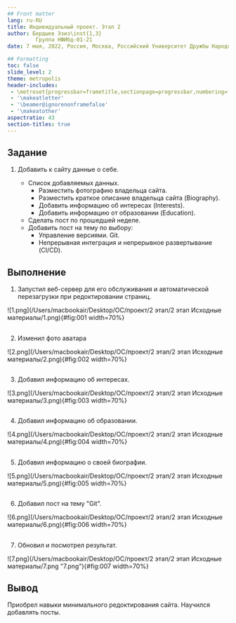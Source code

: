 ```yaml
---
## Front matter
lang: ru-RU
title: Индивидуальный проект. Этап 2
author: Бердыев Эзиз\inst{1,3} 
         Группа НФИбд-01-21
date: 7 мая, 2022, Россия, Москва, Российский Университет Дружбы Народов

## Formatting
toc: false
slide_level: 2
theme: metropolis
header-includes: 
 - \metroset{progressbar=frametitle,sectionpage=progressbar,numbering=fraction}
 - '\makeatletter'
 - '\beamer@ignorenonframefalse'
 - '\makeatother'
aspectratio: 43
section-titles: true
---
```


## Задание
1.  Добавить к сайту данные о себе.
    
    * Список добавляемых данных.
        * Разместить фотографию владельца сайта.
        * Разместить краткое описание владельца сайта (Biography).
        * Добавить информацию об интересах (Interests).
        * Добавить информацию от образовании (Education).
    * Сделать пост по прошедшей неделе.
    * Добавить пост на тему по выбору:
        * Управление версиями. Git.
        * Непрерывная интеграция и непрерывное развертывание (CI/CD).

## Выполнение
1. Запустил веб-сервер для его обслуживания и автоматической перезагрузки при редоктировании страниц.

![1.png](/Users/macbookair/Desktop/ОС/проект/2 этап/2 этап Исходные материалы/1.png){#fig:001 width=70%}

##

2. Изменил фото аватара

![2.png](/Users/macbookair/Desktop/ОС/проект/2 этап/2 этап Исходные материалы/2.png){#fig:002 width=70%}

##

3. Добавил информацию об интересах.

![3.png](/Users/macbookair/Desktop/ОС/проект/2 этап/2 этап Исходные материалы/3.png){#fig:003 width=70%}

##

4. Добавил информацию об образовании.

![4.png](/Users/macbookair/Desktop/ОС/проект/2 этап/2 этап Исходные материалы/4.png){#fig:004 width=70%}

##

5. Добавил информацию о своей биографии.

![5.png](/Users/macbookair/Desktop/ОС/проект/2 этап/2 этап Исходные материалы/5.png){#fig:005 width=70%}

##

6. Добавил пост на тему "Git".

![6.png](/Users/macbookair/Desktop/ОС/проект/2 этап/2 этап Исходные материалы/6.png){#fig:006 width=70%}

##

7. Обновил и посмотрел результат.

![7.png](/Users/macbookair/Desktop/ОС/проект/2 этап/2 этап Исходные материалы/7.png "7.png"){#fig:007 width=70%}


## Вывод
Приобрел навыки минимального редоктирования сайта. Научился добавлять посты.